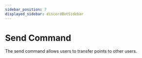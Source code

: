 ```yaml
---
sidebar_position: 7
displayed_sidebar: discordBotSidebar
---
```


# Send Command

The send command allows users to transfer points to other users.
